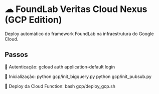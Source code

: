# ☁ FoundLab Veritas Cloud Nexus (GCP Edition)

Deploy automático do framework FoundLab na infraestrutura do Google Cloud.

## Passos
⿡ Autenticação:
   gcloud auth application-default login

⿢ Inicialização:
   python gcp/init_bigquery.py
   python gcp/init_pubsub.py

⿣ Deploy da Cloud Function:
   bash gcp/deploy_gcp.sh

